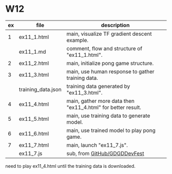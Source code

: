 # W12

| ex  | file               | description                                                                                                         |
| --- | ------------------ | ------------------------------------------------------------------------------------------------------------------- |
| 1   | ex11_1.html        | main, visualize TF gradient descent example.                                                                        |
|     | ex11_1.md          | comment, flow and structure of "ex11_1.html".                                                                       |
| 2   | ex11_2.html        | main, initialize pong game structure.                                                                               |
| 3   | ex11_3.html        | main, use human response to gather training data.                                                                   |
|     | training_data.json | training data generated by "ex11_3.html".                                                                           |
| 4   | ex11_4.html        | main, gather more data then "ex11_4.html" for better result.                                                        |
| 5   | ex11_5.html        | main, use training data to generate model.                                                                          |
| 6   | ex11_6.html        | main, use trained model to play pong game.                                                                          |
| 7   | ex11_7.html        | main, launch "ex11_7.js".                                                                                           |
|     | ex11_7.js          | sub, from [GitHub/GDGDDevFest](https://raw.githubusercontent.com/AbhimanyuAryan/GDGDevFest/master/pong/ponggame.js) |

need to play ex11_4.html until the training data is downloaded.
